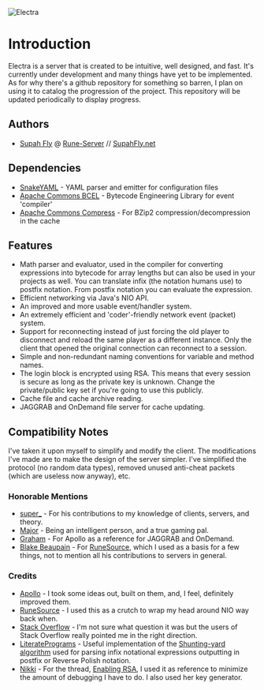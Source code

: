 ![Electra](http://i.imgur.com/o9b7G.png)

# Introduction

Electra is a server that is created to be intuitive, well designed, and fast. It's currently under development and many things have yet to be implemented. As for why there's a github repository for something so barren, I plan on using it to catalog the progression of the project. This repository will be updated periodically to display progress.

## Authors
 
 * [Supah Fly](https://github.com/SuprahFry) @ [Rune-Server](http://www.rune-server.org/members/supah+fly/) // [SupahFly.net](http://www.supahfly.net/)

## Dependencies

 * [SnakeYAML](http://code.google.com/p/snakeyaml/) - YAML parser and emitter for configuration files
 * [Apache Commons BCEL](http://commons.apache.org/bcel/) - Bytecode Engineering Library for event 'compiler'
 * [Apache Commons Compress](http://commons.apache.org/compress/) - For BZip2 compression/decompression in the cache

## Features
 * Math parser and evaluator, used in the compiler for converting expressions into bytecode for array lengths but can also be used in your projects as well. You can translate infix (the notation humans use) to postfix notation. From postfix notation you can evaluate the expression.
 * Efficient networking via Java's NIO API.
 * An improved and more usable event/handler system.
 * An extremely efficient and 'coder'-friendly network event (packet) system.
 * Support for reconnecting instead of just forcing the old player to disconnect and reload the same player as a different instance. Only the client that opened the original connection can reconnect to a session.
 * Simple and non-redundant naming conventions for variable and method names.
 * The login block is encrypted using RSA. This means that every session is secure as long as the private key is unknown. Change the private/public key set if you're going to use this publicly.
 * Cache file and cache archive reading.
 * JAGGRAB and OnDemand file server for cache updating.

## Compatibility Notes

I've taken it upon myself to simplify and modify the client. The modifications I've made are to make the design of the server simpler. I've simplified the protocol (no random data types), removed unused anti-cheat packets (which are useless now anyway), etc.

### Honorable Mentions

 * [super_](http://www.rune-server.org/members/veer/) - For his contributions to my knowledge of clients, servers, and theory.
 * [Major](https://github.com/Major-) - Being an intelligent person, and a true gaming pal.
 * [Graham](http://grahamedgecombe.com/) - For Apollo as a reference for JAGGRAB and OnDemand.
 * [Blake Beaupain](https://github.com/blakeman8192) - For [RuneSource](https://www.assembla.com/code/runesource/subversion/nodes), which I used as a basis for a few things, not to mention all his contributions to servers in general.

### Credits

 * [Apollo](https://github.com/Major-/Apollo) - I took some ideas out, built on them, and, I feel, definitely improved them.
 * [RuneSource](https://www.assembla.com/code/runesource/subversion/nodes) - I used this as a crutch to wrap my head around NIO way back when.
 * [Stack Overflow](http://stackoverflow.com/questions/1593080/how-can-i-modify-my-shunting-yard-algorithm-so-it-accepts-unary-operators) - I'm not sure what question it was but the users of Stack Overflow really pointed me in the right direction.
 * [LiteratePrograms](http://en.literateprograms.org/Shunting_yard_algorithm_%28C%29) - Useful implementation of the [Shunting-yard algorithm](http://en.wikipedia.org/wiki/Shunting-yard_algorithm) used for parsing infix notational expressions outputting in postfix or Reverse Polish notation.
 * [Nikki](http://www.rune-server.org/members/nikki/) - For the thread, [Enabling RSA](http://www.rune-server.org/runescape-development/rs2-server/tutorials/305532-any-revision-enabling-rsa.html), I used it as reference to minimize the amount of debugging I have to do. I also used her key generator.